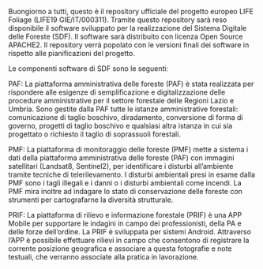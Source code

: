 Buongiorno a tutti,
questo è il repository ufficiale del progetto europeo LIFE Foliage (LIFE19 GIE/IT/000311). Tramite questo repository sarà reso disponibile il software sviluppato per la realizzazione del Sistema Digitale delle Foreste (SDF). 
Il software sarà distribuito con licenza Open Source APACHE2.
Il repository verrà popolato con le versioni finali dei software in rispetto alle pianificazioni del progetto.

Le componenti software di SDF sono le seguenti:

PAF:
La piattaforma amministrativa delle foreste (PAF) è stata realizzata  per rispondere alle esigenze di semplificazione e digitalizzazione delle procedure amministrative per il settore forestale delle Regioni Lazio e Umbria. Sono gestite dalla PAF tutte le istanze amministrative forestali: comunicazione di taglio boschivo, diradamento, conversione di forma di governo, progetti di taglio boschivo e qualsiasi altra istanza in cui sia progettato o richiesto il taglio di soprassuoli forestali.

PMF:
La piattaforma di monitoraggio delle foreste (PMF) mette a sistema i dati della piattaforma amministrativa delle foreste (PAF) con immagini satellitari (Landsat8, Sentinel2), per identificare i disturbi all’ambiente tramite tecniche di telerilevamento. 
I disturbi ambientali presi in esame dalla PMF sono i tagli illegali e i danni o i disturbi ambientali come incendi. La PMF mira inoltre ad indagare lo stato di conservazione delle foreste con strumenti per cartografarne la diversità strutturale.


PRIF:
La piattaforma di rilievo e informazione forestale (PRIF) è una APP Mobile per supportare le indagini in campo dei professionisti, della PA e delle forze dell’ordine. 
La PRIF è sviluppata per sistemi Android. 
Attraverso l’APP è possibile effettuare rilievi in campo che consentono di registrare la corrente posizione geografica e associare a questa fotografie e note testuali, che verranno associate alla pratica in lavorazione. 

